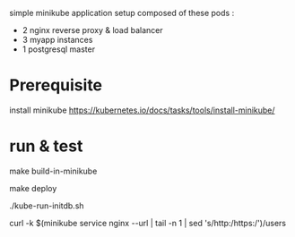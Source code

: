 simple minikube application setup composed of these pods :
- 2 nginx reverse proxy & load balancer
- 3 myapp instances
- 1 postgresql master

# Prerequisite

install minikube https://kubernetes.io/docs/tasks/tools/install-minikube/


# run & test

make build-in-minikube

make deploy

./kube-run-initdb.sh

curl -k $(minikube service nginx --url | tail -n 1 | sed 's/http:/https:/')/users
